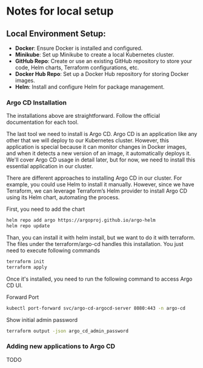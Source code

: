 # Notes for local setup

## Local Environment Setup:

- **Docker**: Ensure Docker is installed and configured.
- **Minikube**: Set up Minikube to create a local Kubernetes cluster.
- **GitHub Repo**: Create or use an existing GitHub repository to store your code, Helm charts, Terraform configurations, etc.
- **Docker Hub Repo**: Set up a Docker Hub repository for storing Docker images.
- **Helm**: Install and configure Helm for package management.

### Argo CD Installation

The installations above are straightforward. Follow the official documentation for each tool.

The last tool we need to install is Argo CD. Argo CD is an application like any other that we will deploy to our Kubernetes cluster. However, this application is special because it can monitor changes in Docker images, and when it detects a new version of an image, it automatically deploys it. We'll cover Argo CD usage in detail later, but for now, we need to install this essential application in our cluster.

There are different approaches to installing Argo CD in our cluster. For example, you could use Helm to install it manually. However, since we have Terraform, we can leverage Terraform’s Helm provider to install Argo CD using its Helm chart, automating the process.

First, you need to add the chart

```bash
helm repo add argo https://argoproj.github.io/argo-helm
helm repo update
```

Than, you can install it with helm install, but we want to do it with terraform. The files under the terraform/argo-cd handles this installation. You just need to execute following commands

```bash
terraform init
terraform apply
```

Once it's installed, you need to run the following command to access Argo CD UI.

Forward Port

```bash
kubectl port-forward svc/argo-cd-argocd-server 8080:443 -n argo-cd
```

Show initial admin password

```bash
terraform output -json argo_cd_admin_password
```

### Adding new applications to Argo CD

TODO
